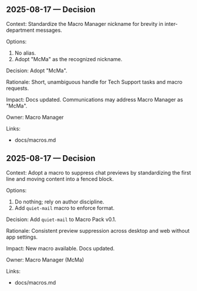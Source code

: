 ## 2025-08-17 — Decision
Context:
Standardize the Macro Manager nickname for brevity in inter-department messages.

Options:
1) No alias.
2) Adopt "McMa" as the recognized nickname.

Decision:
Adopt "McMa".

Rationale:
Short, unambiguous handle for Tech Support tasks and macro requests.

Impact:
Docs updated. Communications may address Macro Manager as "McMa".

Owner:
Macro Manager

Links:
- docs/macros.md



## 2025-08-17 — Decision
Context:
Adopt a macro to suppress chat previews by standardizing the first line and moving content into a fenced block.

Options:
1) Do nothing; rely on author discipline.
2) Add `quiet-mail` macro to enforce format.

Decision:
Add `quiet-mail` to Macro Pack v0.1.

Rationale:
Consistent preview suppression across desktop and web without app settings.

Impact:
New macro available. Docs updated.

Owner:
Macro Manager (McMa)

Links:
- docs/macros.md

